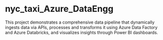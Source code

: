 # nyc_taxi_Azure_DataEngg
This project demonstrates a comprehensive data pipeline that dynamically ingests data via APIs, processes and transforms it using Azure Data Factory and Azure Databricks, and visualizes insights through Power BI dashboards.
